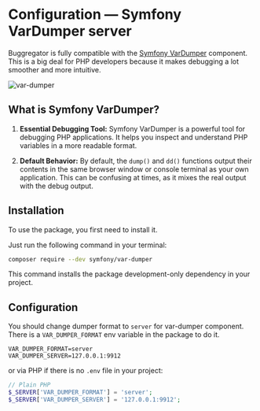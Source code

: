 # Configuration — Symfony VarDumper server

Buggregator is fully compatible with
the [Symfony VarDumper](https://symfony.com/doc/current/components/var_dumper.html#the-dump-server) component. This is a
big deal for PHP developers because it makes debugging a lot smoother and more intuitive.

![var-dumper](https://github.com/buggregator/server/assets/773481/b77fa867-0a8e-431a-9126-f69959dc18f4)

## What is Symfony VarDumper?

1. **Essential Debugging Tool:** Symfony VarDumper is a powerful tool for debugging PHP applications. It helps you
   inspect and understand PHP variables in a more readable format.

2. **Default Behavior:** By default, the `dump()` and `dd()` functions output their contents in the same browser window
   or console terminal as your own application. This can be confusing at times, as it mixes the real output with the
   debug output.

## Installation

To use the package, you first need to install it.

Just run the following command in your terminal:

```bash
composer require --dev symfony/var-dumper
```

This command installs the package development-only dependency in your project.

## Configuration

You should change dumper format to `server` for var-dumper component. There is a `VAR_DUMPER_FORMAT` env variable in the
package to do it.

```dotenv
VAR_DUMPER_FORMAT=server
VAR_DUMPER_SERVER=127.0.0.1:9912
```

or via PHP if there is no `.env` file in your project:

```php
// Plain PHP
$_SERVER['VAR_DUMPER_FORMAT'] = 'server';
$_SERVER['VAR_DUMPER_SERVER'] = '127.0.0.1:9912';
```
